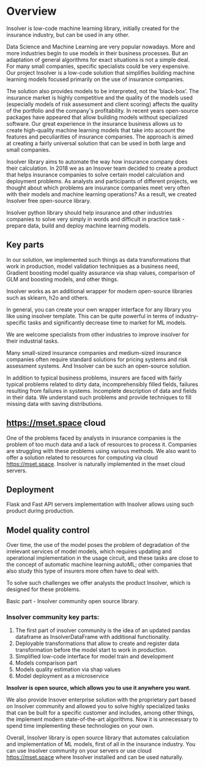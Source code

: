 # Overview

Insolver is low-code machine learning library, initially created for the insurance industry, but can be used in any other.

Data Science and Machine Learning are very popular nowadays. More and more industries begin to use models in their business processes. But an adaptation of general algorithms for exact situations is not a simple deal. For many small companies, specific specialists could be very expensive. Our project Insolver is a low-code solution that simplifies building machine learning models focused primarily on the use of insurance companies. 

The solution also provides models to be interpreted, not the ‘black-box’. The insurance market is highly competitive and the quality of the models used (especially models of risk assessment and client scoring) affects the quality of the portfolio and the company's profitability. In recent years open-source packages have appeared that allow building models without specialized software. Our great experience in the insurance business allows us to create high-quality machine learning models that take into account the features and peculiarities of insurance companies. The approach is aimed at creating a fairly universal solution that can be used in both large and small companies. 


Insolver library aims to automate the way how insurance company does their calculation. In 2018 we as an Insover team decided to create a product that helps insurance companies to solve certain model calculation and deployment problems. As analysts and participants of different projects, we thought about which problems are insurance companies meet very often with their models and machine learning operations? As a result, we created Insolver free open-source library.


Insolver python library should help insurance and other industries companies to solve very simply in words and difficult in practice task - prepare data, build and deploy machine learning models.

## Key parts

In our solution, we implemented such things as data transformations that work in production, model validation techniques as a business need, Gradient boosting model quality assurance via shap values, comparison of GLM and boosting models, and other things.

Insolver works as an additional wrapper for modern open-source libraries such as sklearn, h2o and others. 

In general, you can create your own wrapper interface for any library you like using insolver template. This can be quite powerful in terms of industry-specific tasks and significantly decrease time to market for ML models.

We are welcome specialists from other industries to improve insolver for their industrial tasks.

Many small-sized insurance companies and medium-sized insurance companies often require standard solutions for pricing systems and risk assessment systems. And Insolver can be such an open-source solution.


In addition to typical business problems, insurers are faced with fairly typical problems related to dirty data, incomprehensibly filled fields, failures resulting from failures in systems. Incomplete description of data and fields in their data. We understand such problems and provide techniques to fill missing data with saving distributions.

## https://mset.space cloud
One of the problems faced by analysts in insurance companies is the problem of too much data and a lack of resources to process it. Companies are struggling with these problems using various methods. We also want to offer a solution related to resources for computing via cloud https://mset.space. Insolver is naturally implemented in the mset cloud servers.

## Deployment
Flask and Fast API servers implementation with Insolver allows using such product during production.

## Model quality control
Over time, the use of the model poses the problem of degradation of the irrelevant services of model models, which requires updating and operational implementation in the usage circuit, and these tasks are close to the concept of automatic machine learning autoML; other companies that also study this type of insurers more often have to deal with.


To solve such challenges we offer analysts the product Insolver, which is designed for these problems.

Basic part - Insolver community open source library.

### Insolver community key parts:

1. The first part of insolver community is the idea of an updated pandas dataframe as InsolverDataFrame with additional functionality.
2. Deployable transformations that allow to create and register data transformation before the model start to work in production.
3. Simplified low-code interface for model train and development
4. Models comparison part
5. Models quality estimation via shap values
6. Model deployment as a microservice

**Insolver is open source, which allows you to use it anywhere you want.**

We also provide Insover enterprise solution with the proprietary part based on Insolver community and allowed you to solve highly specialized tasks that can be built for a specific customer and includes, among other things, the implement modern state-of-the-art algorithms. Now it is unnecessary to spend time implementing these technologies on your own.

Overall, Insolver library is open source library that automates calculation and implementation of ML models, first of all in the insurance industry. You can use Insolver community on your servers or use cloud https://mset.space where Insolver installed and can be used naturally.


